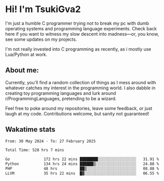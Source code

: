 # Hi! I'm TsukiGva2

I'm just a humble C programmer trying not to break my pc with dumb operating systems and programming language experiments. Check back here if you want to witness my slow descent into madness—or, you know, see some updates on my projects.

I'm not really invested into C programming as recently, as i mostly use Lua/Python at work.

## About me:

Currently, you'll find a random collection of things as I mess around with whatever catches my interest in the programming world. I also dabble in creating toy programming languages and lurk around r/ProgrammingLanguages, pretending to be a wizard.

Feel free to poke around my repositories, leave some feedback, or just laugh at my code. Contributions welcome, but sanity not guaranteed!

## Wakatime stats
<!--START_SECTION:waka-->

```txt
From: 30 May 2024 - To: 27 February 2025

Total Time: 528 hrs 7 mins

Go               172 hrs 22 mins ████████░░░░░░░░░░░░░░░░░   31.91 %
Python           134 hrs 24 mins ██████▒░░░░░░░░░░░░░░░░░░   24.88 %
PHP              48 hrs          ██▒░░░░░░░░░░░░░░░░░░░░░░   08.88 %
LLVM             35 hrs 22 mins  █▓░░░░░░░░░░░░░░░░░░░░░░░   06.55 %
```

<!--END_SECTION:waka-->
